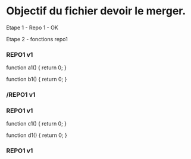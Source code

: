# Objectif du fichier devoir le merger.

Etape 1 - Repo 1 - OK

Etape 2 - fonctions repo1 
### REPO1 v1
function a1() {
	return 0;
}


function b1() {
	return 0;
}
### /REPO1 v1



### REPO1 v1
function c1() {
	return 0;
}

function d1() {
	return 0;
}
### REPO1 v1